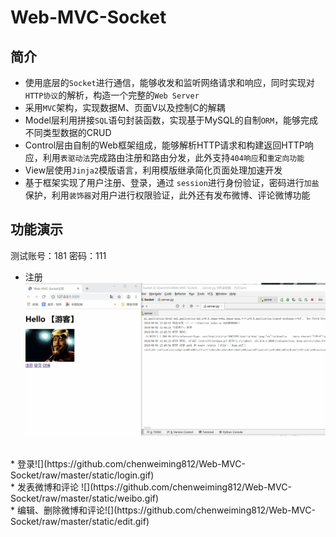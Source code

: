 Web-MVC-Socket
===============
简介
----
* 使用底层的`Socket`进行通信，能够收发和监听网络请求和响应，同时实现对`HTTP协议`的解析，构造一个完整的`Web Server`<br>
* 采用`MVC`架构，实现数据M、页面V以及控制C的解耦<br>
* Model层利用拼接`SQL`语句封装函数，实现基于MySQL的自制`ORM`，能够完成不同类型数据的CRUD<br>
* Control层由自制的Web框架组成，能够解析HTTP请求和构建返回HTTP响应，利用`表驱动法`完成路由注册和路由分发，此外支持`404响应`和`重定向功能`<br>
* View层使用`Jinja2`模版语言，利用模版继承简化页面处理加速开发<br>
* 基于框架实现了用户注册、登录，通过 `session`进行身份验证，密码进行`加盐`保护，利用`装饰器`对用户进行权限验证，此外还有发布微博、评论微博功能<br>

功能演示
--------
测试账号：181  密码：111<br>
* 注册 ![](https://github.com/chenweiming812/Web-MVC-Socket/raw/master/static/register.gif) 
<br>
* 登录![](https://github.com/chenweiming812/Web-MVC-Socket/raw/master/static/login.gif)
<br>
* 发表微博和评论 ![](https://github.com/chenweiming812/Web-MVC-Socket/raw/master/static/weibo.gif)
<br>
* 编辑、删除微博和评论![](https://github.com/chenweiming812/Web-MVC-Socket/raw/master/static/edit.gif)
<br>
